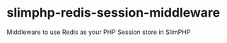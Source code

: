 slimphp-redis-session-middleware
================================

Middleware to use Redis as your PHP Session store in SlimPHP